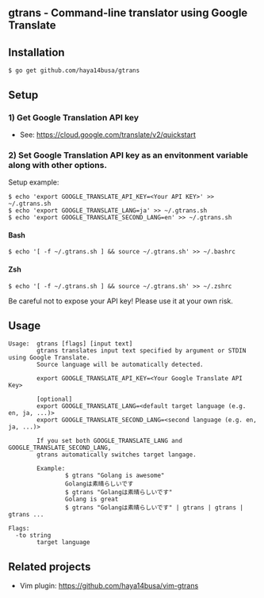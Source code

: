 ## gtrans - Command-line translator using Google Translate

## Installation

```
$ go get github.com/haya14busa/gtrans
```

## Setup

### 1) Get Google Translation API key
- See: https://cloud.google.com/translate/v2/quickstart

### 2) Set Google Translation API key as an envitonment variable along with other options.

Setup example:

```
$ echo 'export GOOGLE_TRANSLATE_API_KEY=<Your API KEY>' >> ~/.gtrans.sh
$ echo 'export GOOGLE_TRANSLATE_LANG=ja' >> ~/.gtrans.sh
$ echo 'export GOOGLE_TRANSLATE_SECOND_LANG=en' >> ~/.gtrans.sh
```

#### Bash
```
$ echo '[ -f ~/.gtrans.sh ] && source ~/.gtrans.sh' >> ~/.bashrc
```
#### Zsh
```
$ echo '[ -f ~/.gtrans.sh ] && source ~/.gtrans.sh' >> ~/.zshrc
```

Be careful not to expose your API key! Please use it at your own risk.

## Usage

```
Usage:  gtrans [flags] [input text]
        gtrans translates input text specified by argument or STDIN using Google Translate.
        Source language will be automatically detected.

        export GOOGLE_TRANSLATE_API_KEY=<Your Google Translate API Key>

        [optional]
        export GOOGLE_TRANSLATE_LANG=<default target language (e.g. en, ja, ...)>
        export GOOGLE_TRANSLATE_SECOND_LANG=<second language (e.g. en, ja, ...)>

        If you set both GOOGLE_TRANSLATE_LANG and GOOGLE_TRANSLATE_SECOND_LANG,
        gtrans automatically switches target langage.

        Example:
                $ gtrans "Golang is awesome"
                Golangは素晴らしいです
                $ gtrans "Golangは素晴らしいです"
                Golang is great
                $ gtrans "Golangは素晴らしいです" | gtrans | gtrans | gtrans ...

Flags:
  -to string
        target language
```

## Related projects
- Vim plugin: https://github.com/haya14busa/vim-gtrans
